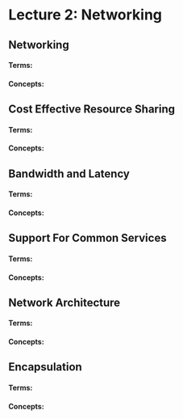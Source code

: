 # Lecture 2: Networking
## Networking
#### Terms:

#### Concepts:

## Cost Effective Resource Sharing
#### Terms:

#### Concepts:

## Bandwidth and Latency
#### Terms:

#### Concepts:

## Support For Common Services
#### Terms:

#### Concepts:

## Network Architecture
#### Terms:

#### Concepts:

## Encapsulation
#### Terms:

#### Concepts:

